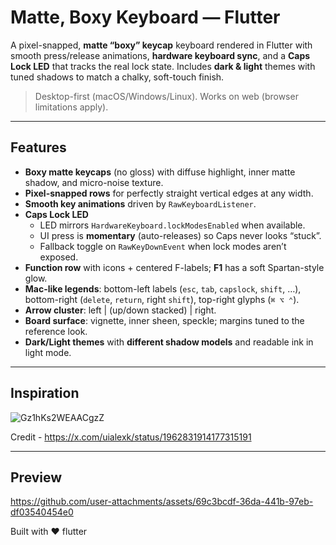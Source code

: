 # Matte, Boxy Keyboard — Flutter

A pixel-snapped, **matte “boxy” keycap** keyboard rendered in Flutter with smooth press/release animations, **hardware keyboard sync**, and a **Caps Lock LED** that tracks the real lock state. Includes **dark & light** themes with tuned shadows to match a chalky, soft-touch finish.

> Desktop-first (macOS/Windows/Linux). Works on web (browser limitations apply).

---

## Features

- **Boxy matte keycaps** (no gloss) with diffuse highlight, inner matte shadow, and micro-noise texture.
- **Pixel-snapped rows** for perfectly straight vertical edges at any width.
- **Smooth key animations** driven by `RawKeyboardListener`.
- **Caps Lock LED**
  - LED mirrors `HardwareKeyboard.lockModesEnabled` when available.
  - UI press is **momentary** (auto-releases) so Caps never looks “stuck”.
  - Fallback toggle on `RawKeyDownEvent` when lock modes aren’t exposed.
- **Function row** with icons + centered F-labels; **F1** has a soft Spartan-style glow.
- **Mac-like legends**: bottom-left labels (`esc`, `tab`, `capslock`, `shift`, …), bottom-right (`delete`, `return`, right `shift`), top-right glyphs (`⌘ ⌥ ⌃`).
- **Arrow cluster**: left | (up/down stacked) | right.
- **Board surface**: vignette, inner sheen, speckle; margins tuned to the reference look.
- **Dark/Light themes** with **different shadow models** and readable ink in light mode.

---
## Inspiration

![Gz1hKs2WEAACgzZ](https://github.com/user-attachments/assets/fbeaaa27-256a-4911-ba26-2bf1a9e45315)

Credit - https://x.com/uialexk/status/1962831914177315191

---
## Preview

https://github.com/user-attachments/assets/69c3bcdf-36da-441b-97eb-df03540454e0



Built with ❤️ flutter 
